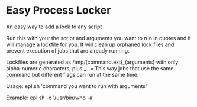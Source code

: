 Easy Process Locker
=========

An easy way to add a lock to any script

Run this with your the script and arguments you want to run in quotes and it will manage a lockfile for you.
It will clean up orphaned lock files and prevent execution of jobs that are already running. 


Lockfiles are generated as /tmp/(command.ext)_(arguments) with only alpha-numeric characters, plus _-.= 
This way jobs that use the same command but different flags can run at the same time. 

Usage: epl.sh 'command you want to run with arguments'

Example: epl.sh -c '/usr/bin/who -a'

